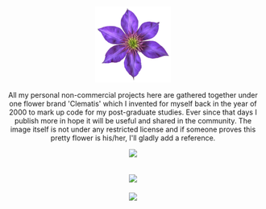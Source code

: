<p align="center">
  <img src="./images/clematis.png" alt="drawing" width="150px" />  
</p>

<p align="center">
  All my personal non-commercial projects here are gathered together under one flower brand 'Clematis' which I invented for myself back in the year of 2000 to mark up code for my post-graduate studies. Ever since that days I publish more in hope it will be useful and shared in the community. The image itself is not under any restricted license and if someone proves this pretty flower is his/her, I'll gladly add a reference.  
</p>

<p align="center">
  <a href="https://skillicons.dev">
    <img src="https://skillicons.dev/icons?i=java,spring,mysql,typescript,angular,react,sass,docker" />
  </a>
</p>

<p align="center">
  </br>
  
  <a href="https://git.io/streak-stats">
    <img src=https://streak-stats.demolab.com/?user=grauds&&hide_border=true&card_width=495>
  </a>
   
  </br>
  </br>
  
  <a href="https://github.com/grauds/grauds">
    <img src=https://github-readme-stats-git-masterrstaa-rickstaa.vercel.app/api/top-langs/?username=grauds&hide_border=true&langs_count=5&show_icons=true&card_width=495&hide=html,css>
  
  </br>
  </br>

  <!--a href="https://github.com/grauds/grauds">
    <img src=https://github-readme-stats-git-masterrstaa-rickstaa.vercel.app/api?username=grauds&hide_border=true&show_icons=true&card_width=495 />
  </a-->
    
</p>
